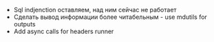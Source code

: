 - Sql indjenction оставляем, над ним сейчас не работает
- Сделать вывод информации более читабельным - use mdutils for outputs 
- Add async calls for headers runner
